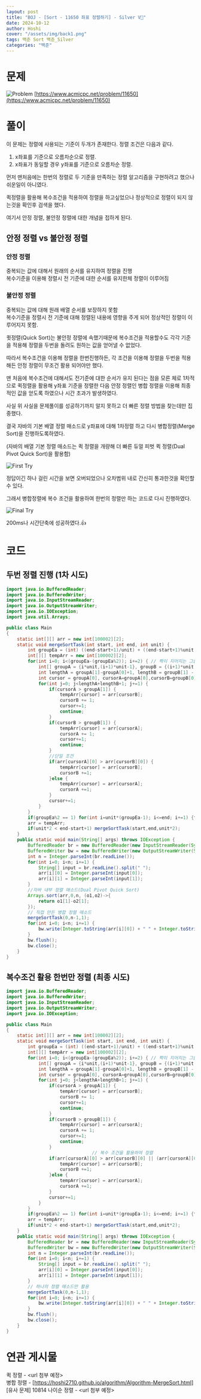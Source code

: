 ```yaml
---
layout: post
title: "BOJ - [Sort - 11650 좌표 정렬하기] - Silver V🥈"
date: 2024-10-12
author: Hoshi
cover: "/assets/img/back1.png"
tags: 백준 Sort 백준_Silver
categories: "백준"
---
```


# 문제

![Problem]({{site.url}}/assets/img/posts_img/11650.png)
[https://www.acmicpc.net/problem/11650](https://www.acmicpc.net/problem/11650)

# 풀이

이 문제는 정렬에 사용되는 기준이 두개가 존재한다. 정렬 조건은 다음과 같다.

1. x좌표를 기준으로 오름차순으로 정렬.
2. x좌표가 동일할 경우 y좌표를 기준으로 오름차순 정렬.

먼저 맨처음에는 한번의 정렬로 두 기준을 만족하는 정렬 알고리즘을 구현하려고 했으나 쉬운일이 아니였다.

퀵정렬을 활용해 복수조건을 적용하여 정렬을 하고싶었으나 정상적으로 정렬이 되지 않는것을 확인후 검색을 했다.

여기서 안정 정렬, 불안정 정렬에 대한 개념을 접하게 된다.

## 안정 정렬 vs 불안정 정렬

### 안정 정렬

중복되는 값에 대해서 원래의 순서를 유지하여 정렬을 진행  
복수기준을 이용해 정렬시 전 기준에 대한 순서를 유지한체 정렬이 이루어짐

### 불안정 정렬

중복되는 값에 대해 원래 배열 순서를 보장하지 못함  
복수기준을 정렬시 전 기준에 대해 정렬된 내용에 영향을 주게 되어 정상적인 정렬이 이루어지지 못함.

큇정렬(Quick Sort)는 불안정 정렬에 속했기때문에 복수조건을 적용할수도 각각 기준을 적용해 정렬을 두번을 돌려도 원하는 값을 얻어낼 수 없었다.

따라서 복수조건을 이용해 정렬을 한번진행하든, 각 조건을 이용해 정렬을 두번을 적용해든 안정 정렬이 무조건 활용 되어야만 했다.

맨 처음에 복수조건에 대해서도 전기준에 대한 순서가 유지 된다는 점을 모른 체로
1차적으로 퀵정렬을 활용해 y좌표 기준을 정렬한 다음 안정 정렬인 병합 정렬을 이용해 최종적인 값을 얻도록 하였으나 시간 초과가 발생하였다.

사실 위 사실을 문제풀이를 성공하기까지 알지 못하고 더 빠른 정렬 방법을 찾는데만 집중했다.

결국 자바의 기본 배열 정렬 매소드로 y좌표에 대해 1차정렬 하고 다시 병합정렬(Merge Sort)을 진행하도록하였다.

(자바의 배열 기본 정렬 매소드는 퀵 정렬을 개량해 더 빠른 듀얼 피벗 퀵 정렬(Dual Pivot Quick Sort)을 활용함)

![First Try]({{site.url}}/assets/img/posts_img/11650-1.png)

정답이긴 하나 걸린 시간을 보면 오버되었으나 오차범위 내로 간신히 통과한것을 확인할 수 있다.

그래서 병합정렬에 복수 조건을 활용하여 한번의 정렬만 하는 코드로 다시 진행하였다.

![Final Try]({{site.url}}/assets/img/posts_img/11650-2.png)

200ms나 시간단축에 성공하였다.👍

# 코드

## 두번 정렬 진행 (1차 시도)

```java
import java.io.BufferedReader;
import java.io.BufferedWriter;
import java.io.InputStreamReader;
import java.io.OutputStreamWriter;
import java.io.IOException;
import java.util.Arrays;

public class Main
{
    static int[][] arr = new int[100002][2];
    static void mergeSortTask(int start, int end, int unit) {
        int groupEa = (int) ((end-start+1)/unit) + ((end-start+1)%unit != 0 ? 1:0);
        int[][] tempArr = new int[100002][2];
        for(int i=0; i<(groupEa-(groupEa%2)); i+=2) { // 짝이 지어지는 그룹끼리 먼저 정렬
            int[] groupA = {i*unit,(i+1)*unit-1}, groupB = {(i+1)*unit,(i+2)*unit-1 > end ? end : (i+2)*unit-1}; // {startIdx, endIdx}
            int lengthA = groupA[1]-groupA[0]+1, lengthB = groupB[1] - groupB[0]+1;
            int cursor = groupA[0], cursorA=groupA[0],cursorB=groupB[0];
            for(int j=0; j<lengthA+lengthB+1; j+=1) {
                if(cursorA > groupA[1]) {
                    tempArr[cursor] = arr[cursorB];
                    cursorB += 1;
                    cursor+=1;
                    continue;
                }
                if(cursorB > groupB[1]) {
                    tempArr[cursor] = arr[cursorA];
                    cursorA += 1;
                    cursor+=1;
                    continue;
                }
                //단일 조건
                if(arr[cursorA][0] > arr[cursorB][0]) {
                    tempArr[cursor] = arr[cursorB];
                    cursorB +=1;
                }else {
                    tempArr[cursor] = arr[cursorA];
                    cursorA +=1;
                }
                cursor+=1;
            }
        }
        if(groupEa%2 == 1) for(int i=unit*(groupEa-1); i<=end; i+=1) {tempArr[i] = arr[i];}
        arr = tempArr;
        if(unit*2 < end-start+1) mergeSortTask(start,end,unit*2);
    }
    public static void main(String[] args) throws IOException {
        BufferedReader br = new BufferedReader(new InputStreamReader(System.in));
        BufferedWriter bw = new BufferedWriter(new OutputStreamWriter(System.out));
        int n = Integer.parseInt(br.readLine());
        for(int i=0; i<n; i+=1) {
            String[] input = br.readLine().split(" ");
            arr[i][0] = Integer.parseInt(input[0]);
            arr[i][1] = Integer.parseInt(input[1]);
        }
        //자바 내부 정렬 매소드(Dual Pivot Quick Sort)
        Arrays.sort(arr,0,n, (o1,o2)->{
            return o1[1]-o2[1];
        });
        // 직접 만든 병합 정렬 매소드
        mergeSortTask(0,n-1,1);
        for(int i=0; i<n; i+=1) {
            bw.write(Integer.toString(arr[i][0]) + " " + Integer.toString(arr[i][1])+"\n");
        }
        bw.flush();
        bw.close();
    }
}
```

## 복수조건 활용 한번만 정렬 (최종 시도)

```java
import java.io.BufferedReader;
import java.io.BufferedWriter;
import java.io.InputStreamReader;
import java.io.OutputStreamWriter;
import java.io.IOException;

public class Main
{
    static int[][] arr = new int[100002][2];
    static void mergeSortTask(int start, int end, int unit) {
        int groupEa = (int) ((end-start+1)/unit) + ((end-start+1)%unit != 0 ? 1:0);
        int[][] tempArr = new int[100002][2];
        for(int i=0; i<(groupEa-(groupEa%2)); i+=2) { // 짝이 지어지는 그룹끼리 먼저 정렬
            int[] groupA = {i*unit,(i+1)*unit-1}, groupB = {(i+1)*unit,(i+2)*unit-1 > end ? end : (i+2)*unit-1}; // {startIdx, endIdx}
            int lengthA = groupA[1]-groupA[0]+1, lengthB = groupB[1] - groupB[0]+1;
            int cursor = groupA[0], cursorA=groupA[0],cursorB=groupB[0];
            for(int j=0; j<lengthA+lengthB+1; j+=1) {
                if(cursorA > groupA[1]) {
                    tempArr[cursor] = arr[cursorB];
                    cursorB += 1;
                    cursor+=1;
                    continue;
                }
                if(cursorB > groupB[1]) {
                    tempArr[cursor] = arr[cursorA];
                    cursorA += 1;
                    cursor+=1;
                    continue;
                }
								// 복수 조건을 활용하여 정렬
                if(arr[cursorA][0] > arr[cursorB][0] || (arr[cursorA][0] == arr[cursorB][0] && arr[cursorA][1] > arr[cursorB][1])) {
                    tempArr[cursor] = arr[cursorB];
                    cursorB +=1;
                }else {
                    tempArr[cursor] = arr[cursorA];
                    cursorA +=1;
                }
                cursor+=1;
            }
        }
        if(groupEa%2 == 1) for(int i=unit*(groupEa-1); i<=end; i+=1) {tempArr[i] = arr[i];}
        arr = tempArr;
        if(unit*2 < end-start+1) mergeSortTask(start,end,unit*2);
    }
    public static void main(String[] args) throws IOException {
        BufferedReader br = new BufferedReader(new InputStreamReader(System.in));
        BufferedWriter bw = new BufferedWriter(new OutputStreamWriter(System.out));
        int n = Integer.parseInt(br.readLine());
        for(int i=0; i<n; i+=1) {
            String[] input = br.readLine().split(" ");
            arr[i][0] = Integer.parseInt(input[0]);
            arr[i][1] = Integer.parseInt(input[1]);
        }
        // 하나의 정렬 매소드만 활용
        mergeSortTask(0,n-1,1);
        for(int i=0; i<n; i+=1) {
            bw.write(Integer.toString(arr[i][0]) + " " + Integer.toString(arr[i][1])+"\n");
        }
        bw.flush();
        bw.close();
    }
}
```

# 연관 게시물

퀵 정렬 - \<url 첨부 예정\>  
병합 정렬 - [https://hoshi2710.github.io/algorithm/Algorithm-MergeSort.html]  
[유사 문제] 10814 나이순 정렬 - \<url 첨부 예정\>
